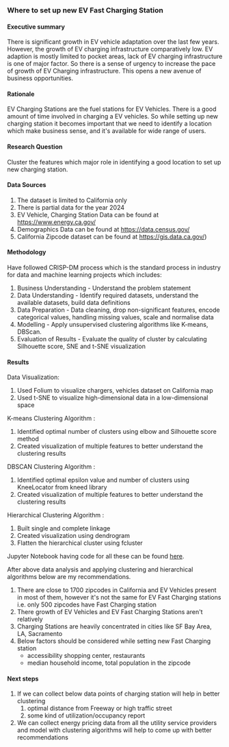 ### Where to set up new EV Fast Charging Station

#### Executive summary
There is significant growth in EV vehicle adaptation over the last few years. However, the 
growth of EV charging infrastructure comparatively low. EV adaption is mostly limited to pocket areas, lack of EV charging infrastructure
is one of major factor. So there is a sense of urgency to increase the 
pace of growth of EV Charging infrastructure. This opens a new avenue of business opportunities.

#### Rationale
EV Charging Stations are the fuel stations for EV Vehicles. There is a good amount of time involved in 
charging a EV vehicles. So while setting up new charging station it becomes important that we need to identify a location 
which make business sense, and it's available for wide range of users.

#### Research Question
Cluster the features which major role in identifying a good location to set up new charging station. 

#### Data Sources
1. The dataset is limited to California only
2. There is partial data for the year 2024
3. EV Vehicle, Charging Station Data can be found at https://www.energy.ca.gov/
4. Demographics Data can be found at https://data.census.gov/
5. California Zipcode dataset can be found at https://gis.data.ca.gov/)

#### Methodology
Have followed CRISP-DM process which is the standard process in industry for data and machine learning projects which includes:
1. Business Understanding - Understand the problem statement
2. Data Understanding - Identify required datasets, understand the available datasets, build data definitions
3. Data Preparation - Data cleaning, drop non-significant features, encode categorical values, handling missing values, scale and normalise data
4. Modelling - Apply unsupervised clustering algorithms like K-means, DBScan. 
5. Evaluation of Results - Evaluate the quality of cluster by calculating Silhouette score, SNE and t-SNE visualization

#### Results
Data Visualization:
1. Used Folium to visualize chargers, vehicles dataset on California map
2. Used t-SNE to visualize high-dimensional data in a low-dimensional space

K-means Clustering Algorithm :
1. Identified optimal number of clusters using elbow and Silhouette score method
2. Created visualization of multiple features to better understand the clustering results 

DBSCAN Clustering Algorithm :
1. Identified optimal epsilon value and number of clusters using KneeLocator from kneed library 
2. Created visualization of multiple features to better understand the clustering results

Hierarchical Clustering Algorithm :
1. Built single and complete linkage
2. Created visualization using dendrogram
3. Flatten the hierarchical cluster using fcluster

Jupyter Notebook having code for all these can be found [here](capstone.ipynb).

After above data analysis and applying clustering and hierarchical algorithms below are my recommendations.
1. There are close to 1700 zipcodes in California and EV Vehicles present in most of them, 
however it's not the same for EV Fast Charging stations i.e. only 500 zipcodes have Fast Charging station
2. There growth of EV Vehicles and EV Fast Charging Stations aren't relatively
3. Charging Stations are heavily concentrated in cities like SF Bay Area, LA, Sacramento
4. Below factors should be considered while setting new Fast Charging station
   - accessibility shopping center, restaurants 
   - median household income, total population in the zipcode

#### Next steps
1. If we can collect below data points of charging station will help in better clustering
   1. optimal distance from Freeway or high traffic street
   2. some kind of utilization/occupancy report
2. We can collect energy pricing data from all the utility service providers and model with clustering algorithms will help to come up with better recommendations

